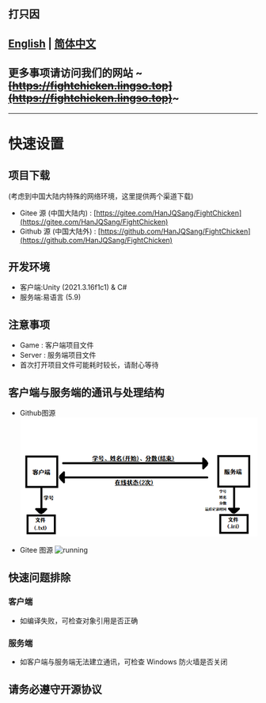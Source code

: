 ## 打只因
[English](/docs/README_EN.md) | [简体中文](/docs/README_zh-CN.md)
---
## 更多事项请访问我们的网站 ~~~[https://fightchicken.lingso.top](https://fightchicken.lingso.top)~~~
---
# 快速设置
## 项目下载
(考虑到中国大陆内特殊的网络环境，这里提供两个渠道下载)
- Gitee 源 (中国大陆内) : [https://gitee.com/HanJQSang/FightChicken](https://gitee.com/HanJQSang/FightChicken)
- Github 源 (中国大陆外) : [https://github.com/HanJQSang/FightChicken](https://github.com/HanJQSang/FightChicken)
## 开发环境
- 客户端:Unity (2021.3.16f1c1) & C#
- 服务端:易语言 (5.9)
## 注意事项
- Game : 客户端项目文件
- Server : 服务端项目文件
- 首次打开项目文件可能耗时较长，请耐心等待
## 客户端与服务端的通讯与处理结构
- Github图源
![running](https://github.com/HanJQSang/FightChicken/blob/master/Images/running.png?raw=true)

- Gitee 图源
![running](https://gitee.com/HanJQSang/FightChicken/raw/master/Images/running.png)
## 快速问题排除
### 客户端
- 如编译失败，可检查对象引用是否正确
### 服务端
- 如客户端与服务端无法建立通讯，可检查 Windows 防火墙是否关闭
## 请务必遵守开源协议
